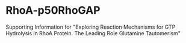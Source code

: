 # RhoA-p50RhoGAP
Supporting Information for "Exploring Reaction Mechanisms for GTP Hydrolysis in RhoA Protein. The Leading Role Glutamine Tautomerism"
